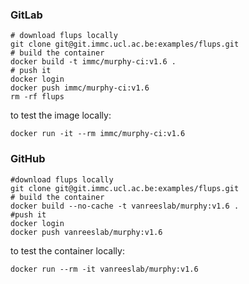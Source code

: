 ### GitLab
```
# download flups locally
git clone git@git.immc.ucl.ac.be:examples/flups.git 
# build the container
docker build -t immc/murphy-ci:v1.6 .
# push it
docker login
docker push immc/murphy-ci:v1.6
rm -rf flups
```
to test the image locally:
```
docker run -it --rm immc/murphy-ci:v1.6
```


### GitHub
```
#download flups locally
git clone git@git.immc.ucl.ac.be:examples/flups.git
# build the container
docker build --no-cache -t vanreeslab/murphy:v1.6 .
#push it
docker login
docker push vanreeslab/murphy:v1.6
```
to test the container locally:
```
docker run --rm -it vanreeslab/murphy:v1.6
```

